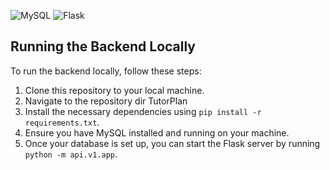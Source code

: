 ![MySQL](https://img.shields.io/badge/Backend-MySQL-blue?style=flat-square&logo=mysql)
![Flask](https://img.shields.io/badge/Backend-Flask-lightgrey?style=flat-square&logo=flask)

## Running the Backend Locally

To run the backend locally, follow these steps:

1. Clone this repository to your local machine.
2. Navigate to the repository dir TutorPlan
3. Install the necessary dependencies using `pip install -r requirements.txt`.
4. Ensure you have MySQL installed and running on your machine.
5. Once your database is set up, you can start the Flask server by running `python -m api.v1.app`.
